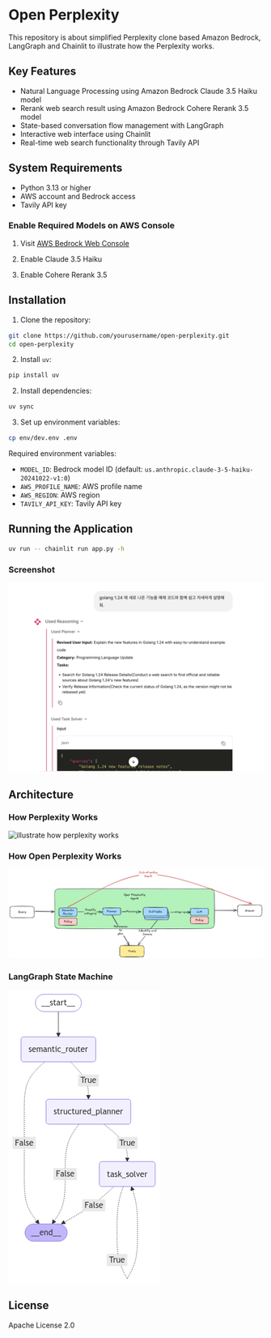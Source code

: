 # Open Perplexity

This repository is about simplified Perplexity clone based Amazon Bedrock, LangGraph and Chainlit to illustrate how the Perplexity works.

## Key Features

- Natural Language Processing using Amazon Bedrock Claude 3.5 Haiku model
- Rerank web search result using Amazon Bedrock Cohere Rerank 3.5 model
- State-based conversation flow management with LangGraph
- Interactive web interface using Chainlit
- Real-time web search functionality through Tavily API

## System Requirements

- Python 3.13 or higher
- AWS account and Bedrock access
- Tavily API key

### Enable Required Models on AWS Console

1. Visit [AWS Bedrock Web Console](https://us-west-2.console.aws.amazon.com/bedrock/home?region=us-west-2#/modelaccess)

2. Enable Claude 3.5 Haiku

3. Enable Cohere Rerank 3.5

## Installation

1. Clone the repository:

```bash
git clone https://github.com/yourusername/open-perplexity.git
cd open-perplexity
```

2. Install `uv`:

```bash
pip install uv
```

2. Install dependencies:

```bash
uv sync
```

3. Set up environment variables:

```bash
cp env/dev.env .env
```

Required environment variables:

- `MODEL_ID`: Bedrock model ID (default: `us.anthropic.claude-3-5-haiku-20241022-v1:0`)
- `AWS_PROFILE_NAME`: AWS profile name
- `AWS_REGION`: AWS region
- `TAVILY_API_KEY`: Tavily API key

## Running the Application

```bash
uv run -- chainlit run app.py -h
```

### Screenshot

![screenshot](/docs/screenshot.jpg)

## Architecture

### How Perplexity Works

![illustrate how perplexity works](/docs/perplexity.png)

### How Open Perplexity Works

![illustrate how open-perplexity works](/docs/open-perplexity.jpg)

### LangGraph State Machine

![langgraph compiled](/docs/graph.png)

## License

Apache License 2.0